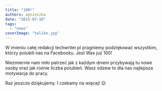 ```yaml
---
title: "100!"
authors: agnieszka
date: "2015-07-16"
tags:
  - "news"
coverImage: "twlike.jpg"
---
```


W imieniu całej redakcji techwriter.pl pragniemy podziękować wszystkim, którzy
polubili nas na Facebooku. Jest Was już 100!

Niezmiernie nam miło patrzeć jak z każdym dniem przybywają tu nowe osoby oraz
jak rośnie liczba polubień. Wasz odzew to dla nas najlepsza motywacja do pracy.

Raz jeszcze dziękujemy. I czekamy na więcej! 😉
